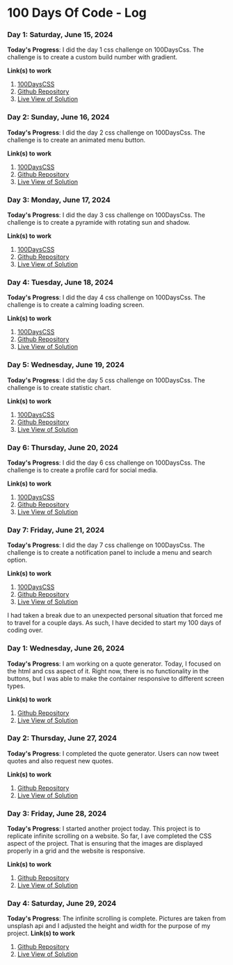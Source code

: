 # 100 Days Of Code - Log

### Day 1: Saturday, June 15, 2024

**Today's Progress**: I did the day 1 css challenge on 100DaysCss. The challenge is to create a custom build number with gradient.

**Link(s) to work**
1. [100DaysCSS](https://100dayscss.com/days/1/)
2. [Github Repository](https://github.com/the-codingphoenix/CSS--Number-With-Gradient)
3. [Live View of Solution](https://the-codingphoenix.github.io/CSS--Number-With-Gradient/)

### Day 2: Sunday, June 16, 2024

**Today's Progress**: I did the day 2 css challenge on 100DaysCss. The challenge is to create an animated menu button.

**Link(s) to work**
1. [100DaysCSS](https://100dayscss.com/days/2/)
2. [Github Repository](https://github.com/the-codingphoenix/Animated-Menu-Button)
3. [Live View of Solution](https://the-codingphoenix.github.io/Animated-Menu-Button/)

### Day 3: Monday, June 17, 2024

**Today's Progress**: I did the day 3 css challenge on 100DaysCss. The challenge is to create a pyramide with rotating sun and shadow.

**Link(s) to work**
1. [100DaysCSS](https://100dayscss.com/days/3/)
2. [Github Repository](https://github.com/the-codingphoenix/The-Pyramide)
3. [Live View of Solution](https://the-codingphoenix.github.io/The-Pyramide/)

### Day 4: Tuesday, June 18, 2024

**Today's Progress**: I did the day 4 css challenge on 100DaysCss. The challenge is to create a calming loading screen. 

**Link(s) to work**
1. [100DaysCSS](https://100dayscss.com/days/4/)
2. [Github Repository](https://github.com/the-codingphoenix/LoadingAnimation)
3. [Live View of Solution](https://the-codingphoenix.github.io/LoadingAnimation/)

### Day 5: Wednesday, June 19, 2024

**Today's Progress**: I did the day 5 css challenge on 100DaysCss. The challenge is to create statistic chart. 

**Link(s) to work**
1. [100DaysCSS](https://100dayscss.com/days/5/)
2. [Github Repository](https://github.com/the-codingphoenix/Statistics-Chart)
3. [Live View of Solution](https://the-codingphoenix.github.io/Statistics-Chart/)

### Day 6: Thursday, June 20, 2024

**Today's Progress**: I did the day 6 css challenge on 100DaysCss. The challenge is to create a profile card for social media. 

**Link(s) to work**
1. [100DaysCSS](https://100dayscss.com/days/6/)
2. [Github Repository](https://github.com/the-codingphoenix/Profile-Card)
3. [Live View of Solution](https://the-codingphoenix.github.io/Profile-Card/)

### Day 7: Friday, June 21, 2024

**Today's Progress**: I did the day 7 css challenge on 100DaysCss. The challenge is to create a notification panel to include a menu and search option. 


**Link(s) to work**
1. [100DaysCSS](https://100dayscss.com/days/7/)
2. [Github Repository](https://github.com/the-codingphoenix/Notifications-Search-Menu)
3. [Live View of Solution](https://the-codingphoenix.github.io/Notifications-Search-Menu/)

I had taken a break due to an unexpected personal situation that forced me to travel for a couple days. As such, I have decided to start my 100 days of coding over.

### Day 1: Wednesday, June 26, 2024

**Today's Progress**: I am working on a quote generator. Today, I focused on the html and css aspect of it. Right now, there is no functionality in the buttons, but I was able to make the container responsive to different screen types. 

**Link(s) to work**
1. [Github Repository](https://github.com/the-codingphoenix/QuoteGenerator)
2. [Live View of Solution](https://the-codingphoenix.github.io/QuoteGenerator/)
   
### Day 2: Thursday, June 27, 2024

**Today's Progress**: I completed the quote generator. Users can now tweet quotes and also request new quotes. 

**Link(s) to work**
1. [Github Repository](https://github.com/the-codingphoenix/QuoteGenerator)
2. [Live View of Solution](https://the-codingphoenix.github.io/QuoteGenerator/)

### Day 3: Friday, June 28, 2024

**Today's Progress**: I started another project today. This project is to replicate infinite scrolling on a website. So far, I ave completed the CSS aspect of the project. That is ensuring that the images are displayed properly in a grid and the website is responsive. 

**Link(s) to work**
1. [Github Repository](https://github.com/the-codingphoenix/InfiniteScroll)
2. [Live View of Solution](https://the-codingphoenix.github.io/InfiniteScroll/)
   
### Day 4: Saturday, June 29, 2024

**Today's Progress**: The infinite scrolling is complete. Pictures are taken from unsplash api and I adjusted the height and width for the purpose of my project. 
**Link(s) to work**
1. [Github Repository](https://github.com/the-codingphoenix/InfiniteScroll)
2. [Live View of Solution](https://the-codingphoenix.github.io/InfiniteScroll/)